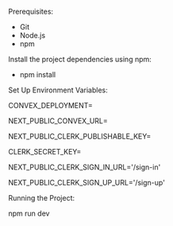 Prerequisites:
- Git
- Node.js
- npm 

Install the project dependencies using npm:
- npm install

Set Up Environment Variables:

CONVEX_DEPLOYMENT=

NEXT_PUBLIC_CONVEX_URL=

NEXT_PUBLIC_CLERK_PUBLISHABLE_KEY=

CLERK_SECRET_KEY=

NEXT_PUBLIC_CLERK_SIGN_IN_URL='/sign-in'

NEXT_PUBLIC_CLERK_SIGN_UP_URL='/sign-up'






Running the Project:

npm run dev
